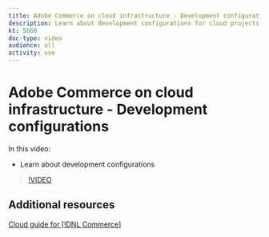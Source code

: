 ```yaml
---
title: Adobe Commerce on cloud infrastructure - Development configurations
description: Learn about development configurations for cloud projects. 
kt: 5660
doc-type: video
audience: all
activity: use
---
```


# Adobe Commerce on cloud infrastructure - Development configurations

In this video:

- Learn about development configurations

>[!VIDEO](https://video.tv.adobe.com/v/35696?quality=12&learn=on)

## Additional resources

[Cloud guide for [!DNL Commerce]](https://devdocs.magento.com/cloud/bk-cloud.html)

